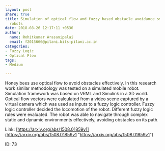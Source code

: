 ```yaml
---
layout: post
share: true
title: Simulation of optical flow and fuzzy based obstacle avoidance system for mobile
  robots
date: 2018-08-26 12:17:11 +0530
author:
  name: Rohitkumar Arasanipalai
  email: f2015666@pilani.bits-pilani.ac.in
categories:
- Fuzzy Logic
- Optical Flow
tags:
- Medium

---
```

Honey bees use optical flow to avoid obstacles effectively. In this research work similar methodology was tested on a simulated mobile robot. Simulation framework was based on VRML and Simulink in a 3D world. Optical flow vectors were calculated from a video scene captured by a virtual camera which was used as inputs to a fuzzy logic controller. Fuzzy logic controller decided the locomotion of the robot. Different fuzzy logic rules were evaluated. The robot was able to navigate through complex static and dynamic environments effectively, avoiding obstacles on its path.

Link: [https://arxiv.org/abs/1508.01859v1](https://arxiv.org/abs/1508.01859v1 "https://arxiv.org/abs/1508.01859v1")

ID: 73